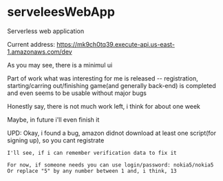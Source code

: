 # serveleesWebApp
Serverless web application

Current address:
https://mk9ch0tq39.execute-api.us-east-1.amazonaws.com/dev

As you may see, there is a minimul ui

Part of work what was interesting for me is released -- registration, starting/carring out/finishing game(and generally back-end) is completed and even seems to be usable without major bugs

Honestly say, there is not much work left, i think for about one week

Maybe, in future i'll even finish it

UPD: Okay, i found a bug, amazon didnot download at least one script(for signing up), so you cant registrate

    I'll see, if i can remember verification data to fix it

    For now, if someone needs you can use login/password: nokia5/nokia5
    Or replace "5" by any number between 1 and, i think, 13
